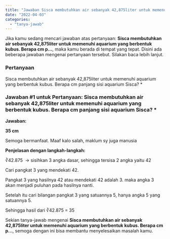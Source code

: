 ```yaml
---
title: "Jawaban Sisca membutuhkan air sebanyak 42,875liter untuk memenuhi aquarium yang berbentuk kubus. Berapa cm p..."
date: "2022-04-03"
categories: 
  - "tanya-jawab"
---
```


Jika kamu sedang mencari jawaban atas pertanyaan: **Sisca membutuhkan air sebanyak 42,875liter untuk memenuhi aquarium yang berbentuk kubus. Berapa cm p...**, maka kamu berada di tempat yang tepat. Disini ada beberapa jawaban mengenai pertanyaan tersebut. Silakan baca lebih lanjut.

### Pertanyaan

Sisca membutuhkan air sebanyak 42,875liter untuk memenuhi aquarium yang berbentuk kubus. Berapa cm panjang sisi aquarium Sisca? \*

### Jawaban #1 untuk Pertanyaan: Sisca membutuhkan air sebanyak 42,875liter untuk memenuhi aquarium yang berbentuk kubus. Berapa cm panjang sisi aquarium Sisca? \*

**Jawaban:**

**35 cm**

Semoga bermanfaat. Maaf kalo salah, maklum sy juga manusia

**Penjelasan dengan langkah-langkah:**

∛42.875  → sisihkan 3 angka dasar, sehingga tersisa 2 angka yaitu 42

Cari pangkat 3 yang mendekati 42.

Pangkat 3 yang hasilnya 42 atau mendekati 42 adalah 3. maka angka 3 akan menjadi puluhan pada hasilnya nanti.

Setelah itu cari bilangan pangkat 3 yang satuannya 5, hanya angka 5 yang satuannya 5.

Sehingga hasil dari ∛42.875 = 35

Sekian tanya-jawab mengenai **Sisca membutuhkan air sebanyak 42,875liter untuk memenuhi aquarium yang berbentuk kubus. Berapa cm p...**, semoga dengan ini bisa membantu menyelesaikan masalah kamu.
